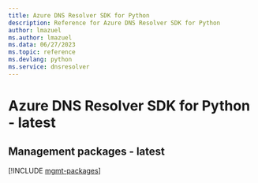 ```yaml
---
title: Azure DNS Resolver SDK for Python
description: Reference for Azure DNS Resolver SDK for Python
author: lmazuel
ms.author: lmazuel
ms.data: 06/27/2023
ms.topic: reference
ms.devlang: python
ms.service: dnsresolver
---
```

# Azure DNS Resolver SDK for Python - latest

## Management packages - latest
[!INCLUDE [mgmt-packages](dns-resolver-mgmt-index.md)]